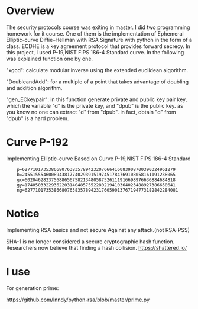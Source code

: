 # Overview

The security protocols course was exiting in master. I did two programming homework for it course. One of them is the implementation of Ephemeral Elliptic-curve Diffie–Hellman with RSA Signature with python in the form of a class. ECDHE is a key agreement protocol that provides forward secrecy. In this project, I used P-19,NIST FIPS 186-4 Standard curve. In the following was explained function one by one.

"xgcd": calculate modular inverse using the extended euclidean algorithm.

"DoubleandAdd": for a multiple of a point that takes advantage of doubling and addition algorithm.

"gen_ECkeypair": in this function generate private and public key pair key, which the variable "d" is the private key, and "dpub" is the public key. as you know no one can extract "d" from "dpub". in fact, obtain "d" from "dpub" is a hard problem.


# Curve P-192
Implementing Elliptic-curve Based on Curve P-19,NIST FIPS 186-4 Standard


        p=6277101735386680763835789423207666416083908700390324961279
        b=2455155546008943817740293915197451784769108058161191238065
        gx=602046282375688656758213480587526111916698976636884684818
        gy=174050332293622031404857552280219410364023488927386650641
        ng=6277101735386680763835789423176059013767194773182842284081

# Notice
Implementing RSA basics and not secure Against any attack.(not RSA-PSS)

SHA-1 is no longer considered a secure cryptographic hash function. Researchers now believe that finding a hash collision.
https://shattered.io/

# I use

For generation prime:

https://github.com/Inndy/python-rsa/blob/master/prime.py
